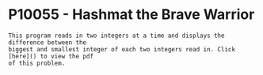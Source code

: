 # P10055 - Hashmat the Brave Warrior

```
This program reads in two integers at a time and displays the difference between the
biggest and smallest integer of each two integers read in. Click [here]() to view the pdf
of this problem.
```
